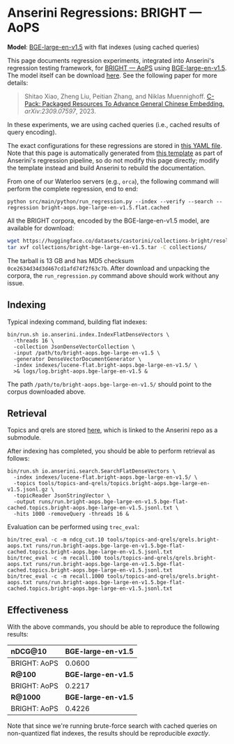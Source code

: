 # Anserini Regressions: BRIGHT &mdash; AoPS

**Model**: [BGE-large-en-v1.5](https://huggingface.co/BAAI/bge-large-en-v1.5) with flat indexes (using cached queries)

This page documents regression experiments, integrated into Anserini's regression testing framework, for [BRIGHT &mdash; AoPS](https://brightbenchmark.github.io/) using [BGE-large-en-v1.5](https://huggingface.co/BAAI/bge-large-en-v1.5).
The model itself can be download [here](https://huggingface.co/BAAI/bge-large-en-v1.5).
See the following paper for more details:

> Shitao Xiao, Zheng Liu, Peitian Zhang, and Niklas Muennighoff. [C-Pack: Packaged Resources To Advance General Chinese Embedding.](https://arxiv.org/abs/2309.07597) _arXiv:2309.07597_, 2023.

In these experiments, we are using cached queries (i.e., cached results of query encoding).

The exact configurations for these regressions are stored in [this YAML file](../../src/main/resources/regression/bright-aops.bge-large-en-v1.5.flat.cached.yaml).
Note that this page is automatically generated from [this template](../../src/main/resources/docgen/templates/bright-aops.bge-large-en-v1.5.flat.cached.template) as part of Anserini's regression pipeline, so do not modify this page directly; modify the template instead and build Anserini to rebuild the documentation.

From one of our Waterloo servers (e.g., `orca`), the following command will perform the complete regression, end to end:

```
python src/main/python/run_regression.py --index --verify --search --regression bright-aops.bge-large-en-v1.5.flat.cached
```

All the BRIGHT corpora, encoded by the BGE-large-en-v1.5 model, are available for download:

```bash
wget https://huggingface.co/datasets/castorini/collections-bright/resolve/main/bright-bge-large-en-v1.5.tar -P collections/
tar xvf collections/bright-bge-large-en-v1.5.tar -C collections/
```

The tarball is 13 GB and has MD5 checksum `0ce2634d34d3d467cd1afd74f2f63c7b`.
After download and unpacking the corpora, the `run_regression.py` command above should work without any issue.

## Indexing

Typical indexing command, building flat indexes:

```
bin/run.sh io.anserini.index.IndexFlatDenseVectors \
  -threads 16 \
  -collection JsonDenseVectorCollection \
  -input /path/to/bright-aops.bge-large-en-v1.5 \
  -generator DenseVectorDocumentGenerator \
  -index indexes/lucene-flat.bright-aops.bge-large-en-v1.5/ \
  >& logs/log.bright-aops.bge-large-en-v1.5 &
```

The path `/path/to/bright-aops.bge-large-en-v1.5/` should point to the corpus downloaded above.

## Retrieval

Topics and qrels are stored [here](https://github.com/castorini/anserini-tools/tree/master/topics-and-qrels), which is linked to the Anserini repo as a submodule.

After indexing has completed, you should be able to perform retrieval as follows:

```
bin/run.sh io.anserini.search.SearchFlatDenseVectors \
  -index indexes/lucene-flat.bright-aops.bge-large-en-v1.5/ \
  -topics tools/topics-and-qrels/topics.bright-aops.bge-large-en-v1.5.jsonl.gz \
  -topicReader JsonStringVector \
  -output runs/run.bright-aops.bge-large-en-v1.5.bge-flat-cached.topics.bright-aops.bge-large-en-v1.5.jsonl.txt \
  -hits 1000 -removeQuery -threads 16 &
```

Evaluation can be performed using `trec_eval`:

```
bin/trec_eval -c -m ndcg_cut.10 tools/topics-and-qrels/qrels.bright-aops.txt runs/run.bright-aops.bge-large-en-v1.5.bge-flat-cached.topics.bright-aops.bge-large-en-v1.5.jsonl.txt
bin/trec_eval -c -m recall.100 tools/topics-and-qrels/qrels.bright-aops.txt runs/run.bright-aops.bge-large-en-v1.5.bge-flat-cached.topics.bright-aops.bge-large-en-v1.5.jsonl.txt
bin/trec_eval -c -m recall.1000 tools/topics-and-qrels/qrels.bright-aops.txt runs/run.bright-aops.bge-large-en-v1.5.bge-flat-cached.topics.bright-aops.bge-large-en-v1.5.jsonl.txt
```

## Effectiveness

With the above commands, you should be able to reproduce the following results:

| **nDCG@10**                                                                                                  | **BGE-large-en-v1.5**|
|:-------------------------------------------------------------------------------------------------------------|----------------------|
| BRIGHT: AoPS                                                                                                 | 0.0600               |
| **R@100**                                                                                                    | **BGE-large-en-v1.5**|
| BRIGHT: AoPS                                                                                                 | 0.2217               |
| **R@1000**                                                                                                   | **BGE-large-en-v1.5**|
| BRIGHT: AoPS                                                                                                 | 0.4226               |

Note that since we're running brute-force search with cached queries on non-quantized flat indexes, the results should be reproducible _exactly_.
